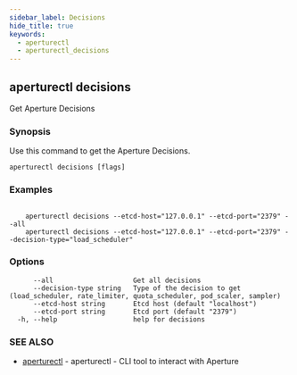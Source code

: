 ```yaml
---
sidebar_label: Decisions
hide_title: true
keywords:
  - aperturectl
  - aperturectl_decisions
---
```


<!-- markdownlint-disable -->

## aperturectl decisions

Get Aperture Decisions

### Synopsis

Use this command to get the Aperture Decisions.

```
aperturectl decisions [flags]
```

### Examples

```

	aperturectl decisions --etcd-host="127.0.0.1" --etcd-port="2379" --all
	aperturectl decisions --etcd-host="127.0.0.1" --etcd-port="2379" --decision-type="load_scheduler"
```

### Options

```
      --all                    Get all decisions
      --decision-type string   Type of the decision to get (load_scheduler, rate_limiter, quota_scheduler, pod_scaler, sampler)
      --etcd-host string       Etcd host (default "localhost")
      --etcd-port string       Etcd port (default "2379")
  -h, --help                   help for decisions
```

### SEE ALSO

- [aperturectl](/reference/aperturectl/aperturectl.md) - aperturectl - CLI tool to interact with Aperture
